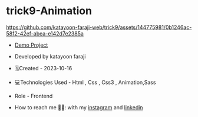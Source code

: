 # trick9-Animation
https://github.com/katayoon-faraji-web/trick9/assets/144775981/0b1246ac-58f2-42ef-abea-e142d7e2385a

- [Demo Project](https://katayoon-faraji-web.github.io/trick9-Animation/)

- Developed by katayoon faraji

- 🗓️Created - 2023-10-16

- 💻Technologies Used - Html , Css , Css3 , Animation,Sass

- Role - Frontend

- How to reach me 👩🏻: with my [instagram](https://instagram.com/katayoon_faraji_web) and [linkedin](https://www.linkedin.com/in/katayoon-faraji-web-3b722b207r)
